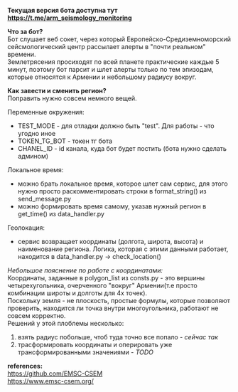 **Текущая версия бота доступна тут https://t.me/arm_seismology_monitoring**  

**Что за бот?**  
Бот слушает веб сокет, через который Европейско-Средиземноморский сейсмологический центр рассылает алерты в "почти реальном" времени.   
Землетрясения просиходят по всей планете практические каждые 5 минут, поэтому бот парсит и шлет алерты только по тем эпизодам, которые относятся к Армении и небольшому радиусу вокруг.  

**Как завести и сменить регион?**  
Поправить нужно совсем немного вещей.  

Переменные окружения:  
* TEST_MODE - для отладки должно быть "test". Для работы - что угодно иное
* TOKEN_TG_BOT - токен тг бота
* CHANEL_ID - id канала, куда бот будет постить (бота нужно сделать админом)

Локальное время:  
* можно брать локальное время, которое шлет сам сервис, для этого нужно просто раскомментировать строки в format_string() из send_message.py  
* можно формировать время самому, указав нужный регион в get_time() из data_handler.py

Геолокация:  
* сервис возвращает координаты (долгота, широта, высота) и наименование региона. Логика, которая с этими данными работает, находится в data_handler.py -> check_location()  

*Небольшое пояснение по работе с координатами:*  
Координаты, заданные в polygon_list из consts.py  - это вершины четырехугольника, очерченного "вокруг" Армении(т.е просто комбинации широты и долготы для 4х точек).  
Поскольку земля - не плоскость, простые формулы, которые позволяют проверить, находится ли точка внутри многоугольника, работают не совсем корректно.   
Решений у этой плоблемы несколько:    
1. взять радиус побольше, чтоб туда точно все попало - *сейчас так*  
2. трасформировать координаты и оперировать уже трансформированными значениями - *TODO*  


**references:**  
https://github.com/EMSC-CSEM  
https://www.emsc-csem.org/  